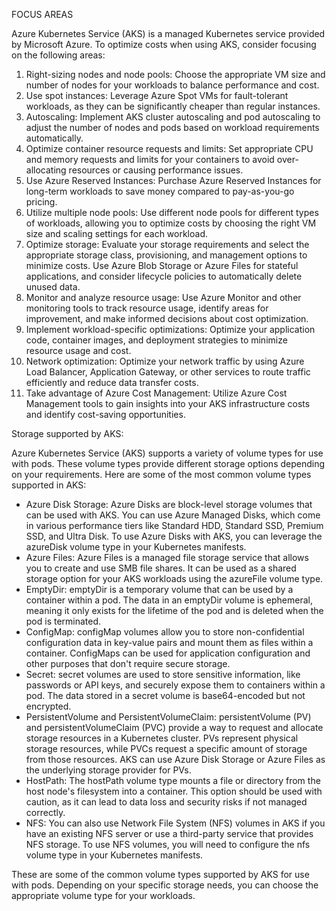 FOCUS AREAS

Azure Kubernetes Service (AKS) is a managed Kubernetes service provided by Microsoft Azure. To optimize costs when using AKS, consider focusing on the following areas:

1. Right-sizing nodes and node pools: Choose the appropriate VM size and number of nodes for your workloads to balance performance and cost.
2. Use spot instances: Leverage Azure Spot VMs for fault-tolerant workloads, as they can be significantly cheaper than regular instances.
3. Autoscaling: Implement AKS cluster autoscaling and pod autoscaling to adjust the number of nodes and pods based on workload requirements automatically.
4. Optimize container resource requests and limits: Set appropriate CPU and memory requests and limits for your containers to avoid over-allocating resources or causing performance issues.
5. Use Azure Reserved Instances: Purchase Azure Reserved Instances for long-term workloads to save money compared to pay-as-you-go pricing.
6. Utilize multiple node pools: Use different node pools for different types of workloads, allowing you to optimize costs by choosing the right VM size and scaling settings for each workload.
7. Optimize storage: Evaluate your storage requirements and select the appropriate storage class, provisioning, and management options to minimize costs. Use Azure Blob Storage or Azure Files for stateful applications, and consider lifecycle policies to automatically delete unused data.
8. Monitor and analyze resource usage: Use Azure Monitor and other monitoring tools to track resource usage, identify areas for improvement, and make informed decisions about cost optimization.
9. Implement workload-specific optimizations: Optimize your application code, container images, and deployment strategies to minimize resource usage and cost.
10. Network optimization: Optimize your network traffic by using Azure Load Balancer, Application Gateway, or other services to route traffic efficiently and reduce data transfer costs.
11. Take advantage of Azure Cost Management: Utilize Azure Cost Management tools to gain insights into your AKS infrastructure costs and identify cost-saving opportunities.

Storage supported by AKS:

Azure Kubernetes Service (AKS) supports a variety of volume types for use with pods. These volume types provide different storage options depending on your requirements. Here are some of the most common volume types supported in AKS:

- Azure Disk Storage: Azure Disks are block-level storage volumes that can be used with AKS. You can use Azure Managed Disks, which come in various performance tiers like Standard HDD, Standard SSD, Premium SSD, and Ultra Disk. To use Azure Disks with AKS, you can leverage the azureDisk volume type in your Kubernetes manifests.
- Azure Files: Azure Files is a managed file storage service that allows you to create and use SMB file shares. It can be used as a shared storage option for your AKS workloads using the azureFile volume type.
- EmptyDir: emptyDir is a temporary volume that can be used by a container within a pod. The data in an emptyDir volume is ephemeral, meaning it only exists for the lifetime of the pod and is deleted when the pod is terminated.
- ConfigMap: configMap volumes allow you to store non-confidential configuration data in key-value pairs and mount them as files within a container. ConfigMaps can be used for application configuration and other purposes that don't require secure storage.
- Secret: secret volumes are used to store sensitive information, like passwords or API keys, and securely expose them to containers within a pod. The data stored in a secret volume is base64-encoded but not encrypted.
- PersistentVolume and PersistentVolumeClaim: persistentVolume (PV) and persistentVolumeClaim (PVC) provide a way to request and allocate storage resources in a Kubernetes cluster. PVs represent physical storage resources, while PVCs request a specific amount of storage from those resources. AKS can use Azure Disk Storage or Azure Files as the underlying storage provider for PVs.
- HostPath: The hostPath volume type mounts a file or directory from the host node's filesystem into a container. This option should be used with caution, as it can lead to data loss and security risks if not managed correctly.
- NFS: You can also use Network File System (NFS) volumes in AKS if you have an existing NFS server or use a third-party service that provides NFS storage. To use NFS volumes, you will need to configure the nfs volume type in your Kubernetes manifests.

These are some of the common volume types supported by AKS for use with pods. Depending on your specific storage needs, you can choose the appropriate volume type for your workloads.
